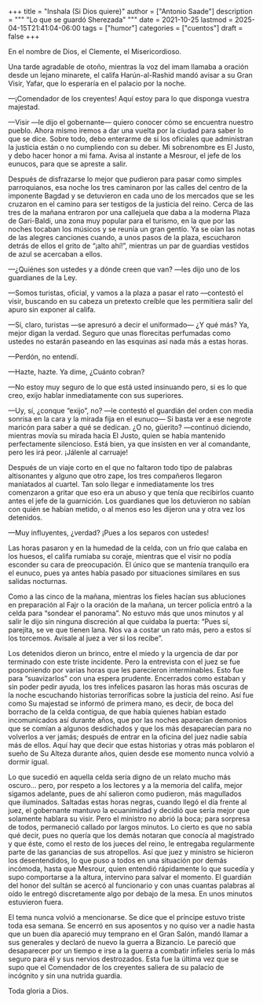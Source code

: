 +++
title = "Inshala (Si Dios quiere)"
author = ["Antonio Saade"]
description = """
  "Lo que se guardó Sherezada"
  """
date = 2021-10-25
lastmod = 2025-04-15T21:41:04-06:00
tags = ["humor"]
categories = ["cuentos"]
draft = false
+++

En el nombre de Dios, el Clemente, el Misericordioso.

Una tarde agradable de otoño, mientras la voz del imam llamaba a oración desde un lejano minarete, el califa Harún-al-Rashid mandó avisar a su Gran Visir, Yafar, que lo esperaría en el palacio por la noche.

—¡Comendador de los creyentes! Aquí estoy para lo que disponga vuestra majestad.

—Visir —le dijo el gobernante— quiero conocer cómo se encuentra nuestro pueblo. Ahora mismo iremos a dar una vuelta por la ciudad para saber lo que se dice. Sobre todo, debo enterarme de si los oficiales que administran la justicia están o no cumpliendo con su deber. Mi sobrenombre es El Justo, y debo hacer honor a mi fama. Avisa al instante a Mesrour, el jefe de los eunucos, para que se apreste a salir.

Después de disfrazarse lo mejor que pudieron para pasar como simples parroquianos, esa noche los tres caminaron por las calles del centro de la imponente Bagdad y se detuvieron en cada uno de los mercados que se les cruzaron en el camino para ser testigos de la justicia del reino. Cerca de las tres de la mañana entraron por una callejuela que daba a la moderna Plaza de Gari-Baldi, una zona muy popular para el turismo, en la que por las noches tocaban los músicos y se reunía un gran gentío. Ya se oían las notas de las alegres canciones cuando, a unos pasos de la plaza, escucharon detrás de ellos el grito de “¡alto ahí!”, mientras un par de guardias vestidos de azul se acercaban a ellos.

—¿Quiénes son ustedes y a dónde creen que van? —les dijo uno de los guardianes de la Ley.

—Somos turistas, oficial, y vamos a la plaza a pasar el rato —contestó el visir, buscando en su cabeza un pretexto creíble que les permitiera salir del apuro sin exponer al califa.

—Sí, claro, turistas —se apresuró a decir el uniformado— ¿Y qué más? Ya, mejor digan la verdad. Seguro que unas florecitas perfumadas como ustedes no estarán paseando en las esquinas así nada más a estas horas.

—Perdón, no entendí.

—Hazte, hazte. Ya dime, ¿Cuánto cobran?

—No estoy muy seguro de lo que está usted insinuando pero, si es lo que creo, exijo hablar inmediatamente con sus superiores.

—Uy, sí, ¿conque “exijo”, no? —le contestó el guardián del orden con media sonrisa en la cara y la mirada fija en el eunuco— Si basta ver a ese negrote maricón para saber a qué se dedican. ¿O no, güerito? —continuó diciendo, mientras movía su mirada hacia El Justo, quien se había mantenido perfectamente silencioso. Está bien, ya que insisten en ver al comandante, pero les irá peor. ¡Jálenle al carruaje!

Después de un viaje corto en el que no faltaron todo tipo de palabras altisonantes y alguno que otro zape, los tres compañeros llegaron maniatados al cuartel. Tan solo llegar e inmediatamente los tres comenzaron a gritar que eso era un abuso y que tenía que recibirlos cuanto antes el jefe de la guarnición. Los guardianes que los detuvieron no sabían con quién se habían metido, o al menos eso les dijeron una y otra vez los detenidos.

—Muy influyentes, ¿verdad? ¡Pues a los separos con ustedes!

Las horas pasaron y en la humedad de la celda, con un frío que calaba en los huesos, el califa rumiaba su coraje, mientras que el visir no podía esconder su cara de preocupación. El único que se mantenía tranquilo era el eunuco, pues ya antes había pasado por situaciones similares en sus salidas nocturnas.

Como a las cinco de la mañana, mientras los fieles hacían sus abluciones en preparación al Fajr o la oración de la mañana, un tercer policía entró a la celda para “sondear el panorama”. No estuvo más que unos minutos y al salir le dijo sin ninguna discreción al que cuidaba la puerta: “Pues sí, parejita, se ve que tienen lana. Nos va a costar un rato más, pero a estos sí los torcemos. Avísale al juez a ver si los recibe”.

Los detenidos dieron un brinco, entre el miedo y la urgencia de dar por terminado con este triste incidente. Pero la entrevista con el juez se fue posponiendo por varias horas que les parecieron interminables. Esto fue para “suavizarlos” con una espera prudente. Encerrados como estaban y sin poder pedir ayuda, los tres infelices pasaron las horas más oscuras de la noche escuchando historias terroríficas sobre la justicia del reino. Así fue como Su majestad se informó de primera mano, es decir, de boca del borracho de la celda contigua, de que había quienes habían estado incomunicados así durante años, que por las noches aparecían demonios que se comían a algunos desdichados y que los más desaparecían para no volverlos a ver jamás; después de entrar en la oficina del juez nadie sabía más de ellos. Aquí hay que decir que estas historias y otras más poblaron el sueño de Su Alteza durante años, quien desde ese momento nunca volvió a dormir igual.

Lo que sucedió en aquella celda sería digno de un relato mucho más oscuro… pero, por respeto a los lectores y a la memoria del califa, mejor sigamos adelante, pues de ahí salieron como pudieron, más magullados que iluminados. Saltadas estas horas negras, cuando llegó el día frente al juez, el gobernante mantuvo la ecuanimidad y decidió que sería mejor que solamente hablara su visir. Pero el ministro no abrió la boca; para sorpresa de todos, permaneció callado por largos minutos. Lo cierto es que no sabía qué decir, pues no quería que los demás notaran que conocía al magistrado y que éste, como el resto de los jueces del reino, le entregaba regularmente parte de las ganancias de sus atropellos. Así que juez y ministro se hicieron los desentendidos, lo que puso a todos en una situación por demás incómoda, hasta que Mesrour, quien entendió rápidamente lo que sucedía y supo comportarse a la altura, intervino para salvar el momento. El guardián del honor del sultán se acercó al funcionario y con unas cuantas palabras al oído le entregó discretamente algo por debajo de la mesa. En unos minutos estuvieron fuera.

El tema nunca volvió a mencionarse. Se dice que el príncipe estuvo triste toda esa semana. Se encerró en sus aposentos y no quiso ver a nadie hasta que un buen día apareció muy temprano en el Gran Salón, mandó llamar a sus generales y declaró de nuevo la guerra a Bizancio. Le pareció que desaparecer por un tiempo e irse a la guerra a combatir infieles sería lo más seguro para él y sus nervios destrozados. Esta fue la última vez que se supo que el Comendador de los creyentes saliera de su palacio de incógnito y sin una nutrida guardia.

Toda gloria a Dios.
